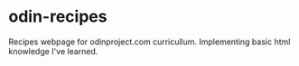 # odin-recipes
Recipes webpage for odinproject.com curricullum.
Implementing basic html knowledge I've learned.